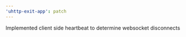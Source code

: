 ```yaml
---
'uhttp-exit-app': patch
---
```


Implemented client side heartbeat to determine websocket disconnects
